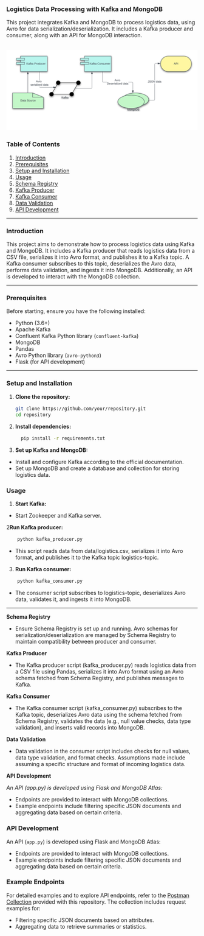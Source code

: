 ### Logistics Data Processing with Kafka and MongoDB

This project integrates Kafka and MongoDB to process logistics data, using Avro for data serialization/deserialization. It includes a Kafka producer and consumer, along with an API for MongoDB interaction.

![alt text](/logistics-data-processing/diagram.png)
---

### Table of Contents

1. [Introduction](#introduction)
2. [Prerequisites](#prerequisites)
3. [Setup and Installation](#setup-and-installation)
4. [Usage](#usage)
5. [Schema Registry](#schema-registry)
6. [Kafka Producer](#kafka-producer)
7. [Kafka Consumer](#kafka-consumer)
8. [Data Validation](#data-validation)
9. [API Development](#api-development)


---

### Introduction

This project aims to demonstrate how to process logistics data using Kafka and MongoDB. It includes a Kafka producer that reads logistics data from a CSV file, serializes it into Avro format, and publishes it to a Kafka topic. A Kafka consumer subscribes to this topic, deserializes the Avro data, performs data validation, and ingests it into MongoDB. Additionally, an API is developed to interact with the MongoDB collection.

---

### Prerequisites

Before starting, ensure you have the following installed:

- Python (3.6+)
- Apache Kafka
- Confluent Kafka Python library (`confluent-kafka`)
- MongoDB
- Pandas
- Avro Python library (`avro-python3`)
- Flask (for API development)

---

### Setup and Installation

1. **Clone the repository:**

   ```bash
   git clone https://github.com/your/repository.git
   cd repository
   ```
2. **Install dependencies:**

   ```bash
     pip install -r requirements.txt
   ```   
3. **Set up Kafka and MongoDB:**

- Install and configure Kafka according to the official documentation.
- Set up MongoDB and create a database and collection for storing logistics data.

### Usage
1. **Start Kafka:**
- Start Zookeeper and Kafka server.

2**Run Kafka producer:**

```bash
    python kafka_producer.py
```
- This script reads data from data/logistics.csv, serializes it into Avro format, and publishes it to the Kafka topic logistics-topic.

3. **Run Kafka consumer:**
```bash
    python kafka_consumer.py
```
- The consumer script subscribes to logistics-topic, deserializes Avro data, validates it, and ingests it into MongoDB.
----------------------------------------

**Schema Registry**
- Ensure Schema Registry is set up and running. Avro schemas for serialization/deserialization are managed by Schema Registry to maintain compatibility between producer and consumer.

**Kafka Producer**
- The Kafka producer script (kafka_producer.py) reads logistics data from a CSV file using Pandas, serializes it into Avro format using an Avro schema fetched from Schema Registry, and publishes messages to Kafka.

**Kafka Consumer**
- The Kafka consumer script (kafka_consumer.py) subscribes to the Kafka topic, deserializes Avro data using the schema fetched from Schema Registry, validates the data (e.g., null value checks, data type validation), and inserts valid records into MongoDB.

**Data Validation**
- Data validation in the consumer script includes checks for null values, data type validation, and format checks. Assumptions made include assuming a specific structure and format of incoming logistics data.

**API Development**

*An API (app.py) is developed using Flask and MongoDB Atlas:*
- Endpoints are provided to interact with MongoDB collections.
- Example endpoints include filtering specific JSON documents and aggregating data based on certain criteria.

### API Development

An API (`app.py`) is developed using Flask and MongoDB Atlas:

- Endpoints are provided to interact with MongoDB collections.
- Example endpoints include filtering specific JSON documents and aggregating data based on certain criteria.

### Example Endpoints

For detailed examples and to explore API endpoints, refer to the [Postman Collection](/logistics-data-processing/delivery_trip_truck_data/logistics_api_collection.postman_collection.json) provided with this repository. The collection includes request examples for:

- Filtering specific JSON documents based on attributes.
- Aggregating data to retrieve summaries or statistics.


